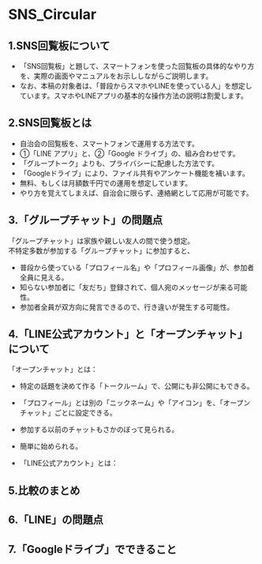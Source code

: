 # SNS_Circular
## 1.SNS回覧板について
- 「SNS回覧板」と題して、スマートフォンを使った回覧板の具体的なやり方を、実際の画面やマニュアルをお示ししながらご説明します。
- なお、本稿の対象者は、「普段からスマホやLINEを使っている人」を想定しています。スマホやLINEアプリの基本的な操作方法の説明は割愛します。
## 2.SNS回覧板とは
- 自治会の回覧板を、スマートフォンで運用する方法です。
- ①「LINE アプリ」と、②「Google ドライブ」の、組み合わせです。
- 「グループトーク」よりも、プライバシーに配慮した方法です。
- 「Googleドライブ」により、ファイル共有やアンケート機能を補います。
- 無料、もしくは月額数千円での運用を想定しています。
- やり方を覚えてしまえば、自治会に限らず、連絡網として応用が可能です。
## 3.「グループチャット」の問題点
「グループチャット」は家族や親しい友人の間で使う想定。  
不特定多数が参加する「グループチャット」に参加すると、  
- 普段から使っている「プロフィール名」や「プロフィール画像」が、参加者全員に見える。
- 知らない参加者に「友だち」登録されて、個人宛のメッセージが来る可能性。
- 参加者全員が双方向に発言できるので、行き違いが発生する可能性。
## 4.「LINE公式アカウント」と「オープンチャット」について
「オープンチャット」とは：
- 特定の話題を決めて作る「トークルーム」で、公開にも非公開にもできる。
- 「プロフィール」とは別の「ニックネーム」や「アイコン」を、「オープンチャット」ごとに設定できる。
- 参加する以前のチャットもさかのぼって見られる。
- 簡単に始められる。
  
- 「LINE公式アカウント」とは：
  

## 5.比較のまとめ
## 6.「LINE」の問題点
## 7.「Googleドライブ」でできること